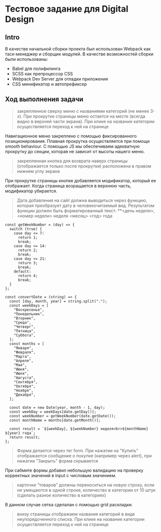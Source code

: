 # Тестовое задание для Digital Design

## Intro

В качестве начальной сборки проекта был использован Webpack как таск-менеджер и сборщик модулей. В качестве возможностей сборки были использованы:

- Babel для полифилинга
- SCSS как препроцессор CSS
- Webpack Dev Server для отладки приложения
- CSS минификатор и автопрефиксер

## Ход выполнения задачи

> закрепленное сверху меню с названиями категорий (не менее 3-х). При прокрутке страницы меню остается на месте (всегда видно в верхней части экрана). При клике на название категории осуществляется переход к ней на странице

Навигационное меню закреплено с помощью фиксированного позиционирования. Плавная прокрутка осуществляется при помощи smooth behaviour. С помощью JS мы обеспечиваем адекватную прокрутку до секции, которая не зависит от высоты нашего меню.

> закрепленная кнопка для возврата наверх страницы (отображается только после прокрутки) расположена в правом нижнем углу экрана

При прокрутке страницы кнопке добавляется модификатор, который ее отображает. Когда страница возращается в верхнюю часть, модификатор убирается.

> Дата добавления на сайт должна выводиться через функцию, которая преобразует дату в человекочитаемый вид. Результатом функции должен быть форматированный текст: \*\*<день недели>, <номер недели> неделя <месяц> <год> года

```
const getWeekNumber = (day) => {
  switch (true) {
    case day <= 7:
      return 1;
      break;
    case day <= 14:
      return 2;
      break;
    case day <= 21:
      return 3;
      break;
    default:
      return 4;
      break;
  }
};

const convertDate = (string) => {
  const [day, month, year] = string.split(".");
  const weekDays = [
    "Воскресенье",
    "Понедельник",
    "Вторник",
    "Среда",
    "Четверг",
    "Пятница",
    "Суббота",
  ];
  const months = [
    "Января",
    "Февраля",
    "Марта",
    "Апреля",
    "Мая",
    "Июня",
    "Июля",
    "Августа",
    "Сентября",
    "Октября",
    "Ноября",
    "Декабря",
  ];

  const date = new Date(year, month - 1, day);
  const weekDay = weekDays[date.getDay()];
  const weekNumber = getWeekNumber(date.getDate());
  const monthName = months[date.getMonth()];

  const result = `${weekDay}, ${weekNumber} неделя<br>${monthName} ${year} года`;
  return result;
};
```

> Форма делается через тег form. При нажатии на "Купить" отображается сообщение о покупке (например через alert), при нажатии "Закрыть" форма скрывается

При сабмите формы добавил небольшую валидацию на проверку корректных значений в input с числовым значением.

> карточки “товаров” должны переноситься на новую строку, если не умещаются в одной строке, количество в категории от 10 штук (сделать разное количество в категориях)

В данном случае сетка сделалан с помощью grid раскладки.

> внизу страницы отображаем названия категорий в виде неупорядоченного списка. При клике на название категории осуществляется переход к ней на странице

